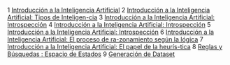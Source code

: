 1 [Introducción a la Inteligencia Artificial](practicas/Practica1.md)
2 [Introducción a la Inteligencia Artificial: Tipos de Inteligen-cia](practicas/Practica2.md)
3 [Introducción a la Inteligencia Artificial: Introspección](practicas/Practica3.md)
4 [Introducción a la Inteligencia Artificial: Introspección]()
5 [Introducción a la Inteligencia Artificial: Introspección]()
6 [Introducción a la Inteligencia Artificial: El proceso de ra-zonamiento según la lógica]()
7 [Introducción a la Inteligencia Artificial: El papel de la heurís-tica]()
8 [Reglas y Búsquedas : Espacio de Estados](practicas/Practica8.md)
9 [Generación de Dataset]()
